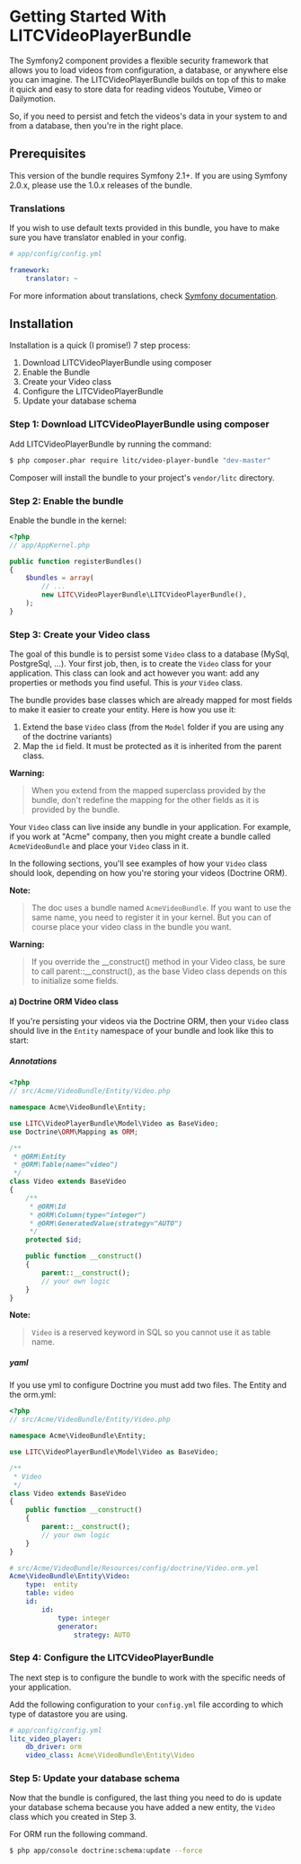 Getting Started With LITCVideoPlayerBundle
======================================

The Symfony2 component provides a flexible security framework that
allows you to load videos from configuration, a database, or anywhere else
you can imagine. The LITCVideoPlayerBundle builds on top of this to make it quick
and easy to store data for reading videos Youtube, Vimeo or Dailymotion.

So, if you need to persist and fetch the videos's data in your system to
and from a database, then you're in the right place.

## Prerequisites

This version of the bundle requires Symfony 2.1+. If you are using Symfony
2.0.x, please use the 1.0.x releases of the bundle.

### Translations

If you wish to use default texts provided in this bundle, you have to make
sure you have translator enabled in your config.

``` yaml
# app/config/config.yml

framework:
    translator: ~
```

For more information about translations, check [Symfony documentation](http://symfony.com/doc/current/book/translation.html).

## Installation

Installation is a quick (I promise!) 7 step process:

1. Download LITCVideoPlayerBundle using composer
2. Enable the Bundle
3. Create your Video class
4. Configure the LITCVideoPlayerBundle
5. Update your database schema

### Step 1: Download LITCVideoPlayerBundle using composer

Add LITCVideoPlayerBundle by running the command:

``` bash
$ php composer.phar require litc/video-player-bundle "dev-master"
```

Composer will install the bundle to your project's `vendor/litc` directory.

### Step 2: Enable the bundle

Enable the bundle in the kernel:

``` php
<?php
// app/AppKernel.php

public function registerBundles()
{
    $bundles = array(
        // ...
        new LITC\VideoPlayerBundle\LITCVideoPlayerBundle(),
    );
}
```

### Step 3: Create your Video class

The goal of this bundle is to persist some `Video` class to a database (MySql,
PostgreSql, ...). Your first job, then, is to create the `Video` class
for your application. This class can look and act however you want: add any
properties or methods you find useful. This is *your* `Video` class.

The bundle provides base classes which are already mapped for most fields
to make it easier to create your entity. Here is how you use it:

1. Extend the base `Video` class (from the ``Model`` folder if you are using
   any of the doctrine variants)
2. Map the `id` field. It must be protected as it is inherited from the parent class.

**Warning:**

> When you extend from the mapped superclass provided by the bundle, don't
> redefine the mapping for the other fields as it is provided by the bundle.

Your `Video` class can live inside any bundle in your application. For example,
if you work at "Acme" company, then you might create a bundle called `AcmeVideoBundle`
and place your `Video` class in it.

In the following sections, you'll see examples of how your `Video` class should
look, depending on how you're storing your videos (Doctrine ORM).

**Note:**

> The doc uses a bundle named `AcmeVideoBundle`. If you want to use the same
> name, you need to register it in your kernel. But you can of course place
> your video class in the bundle you want.

**Warning:**

> If you override the __construct() method in your Video class, be sure
> to call parent::__construct(), as the base Video class depends on
> this to initialize some fields.

#### a) Doctrine ORM Video class

If you're persisting your videos via the Doctrine ORM, then your `Video` class
should live in the `Entity` namespace of your bundle and look like this to
start:

##### Annotations

``` php
<?php
// src/Acme/VideoBundle/Entity/Video.php

namespace Acme\VideoBundle\Entity;

use LITC\VideoPlayerBundle\Model\Video as BaseVideo;
use Doctrine\ORM\Mapping as ORM;

/**
 * @ORM\Entity
 * @ORM\Table(name="video")
 */
class Video extends BaseVideo
{
    /**
     * @ORM\Id
     * @ORM\Column(type="integer")
     * @ORM\GeneratedValue(strategy="AUTO")
     */
    protected $id;

    public function __construct()
    {
        parent::__construct();
        // your own logic
    }
}
```

**Note:**

> `Video` is a reserved keyword in SQL so you cannot use it as table name.

##### yaml

If you use yml to configure Doctrine you must add two files. The Entity and the orm.yml:

```php
<?php
// src/Acme/VideoBundle/Entity/Video.php

namespace Acme\VideoBundle\Entity;

use LITC\VideoPlayerBundle\Model\Video as BaseVideo;

/**
 * Video
 */
class Video extends BaseVideo
{
    public function __construct()
    {
        parent::__construct();
        // your own logic
    }
}
```
```yaml
# src/Acme/VideoBundle/Resources/config/doctrine/Video.orm.yml
Acme\VideoBundle\Entity\Video:
    type:  entity
    table: video
    id:
        id:
            type: integer
            generator:
                strategy: AUTO
```


### Step 4: Configure the LITCVideoPlayerBundle

The next step is to configure the bundle to work with the specific needs of
your application.

Add the following configuration to your `config.yml` file according to which type
of datastore you are using.

``` yaml
# app/config/config.yml
litc_video_player:
    db_driver: orm
    video_class: Acme\VideoBundle\Entity\Video
```

### Step 5: Update your database schema

Now that the bundle is configured, the last thing you need to do is update your
database schema because you have added a new entity, the `Video` class which you
created in Step 3.

For ORM run the following command.

``` bash
$ php app/console doctrine:schema:update --force
```

